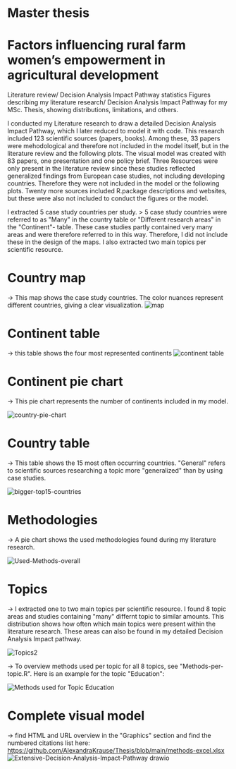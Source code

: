 # Master thesis 
# Factors influencing rural farm women’s empowerment in agricultural development

Literature review/ Decision Analysis Impact Pathway statistics
Figures describing my literature research/ Decision Analysis Impact Pathway for my MSc. Thesis, showing distributions, limitations, and others.

I conducted my Literature research to draw a detailed Decision Analysis Impact Pathway, which I later reduced to model it with code. This research included 123 scientific sources (papers, books). Among these, 33 papers were mehodological and therefore not included in the model itself, but in the literature review and the following plots. The visual model was created with 83 papers, one presentation and one policy brief. Three Resources were only present in the literature review since these studies reflected generalized findings from European case studies, not including developing countries. Therefore they were not included in the model or the following plots.
Twenty more sources included R.package descriptions and websites, but these were also not included to conduct the figures or the model.


I extracted 5 case study countries per study. > 5 case study countries were referred to as "Many" in the country table or "Different research areas" in the "Continent"- table. These case studies partly contained very many areas and were therefore referred to in this way. Therefore, I did not include these in the design of the maps.
I also extracted two main topics per scientific resource.

# Country map
-> This map shows the case study countries. The color nuances represent different countries, giving a clear visualization.
![map](https://user-images.githubusercontent.com/82711784/167099936-ef0ec34a-f797-4888-82d8-3a079352cb2d.png)

# Continent table
-> this table shows the four most represented continents
![continent table](https://user-images.githubusercontent.com/82711784/167111627-27055326-6f0c-4686-8828-46c4755ffec9.png)

# Continent pie chart
-> This pie chart represents the number of continents included in my model.

![country-pie-chart](https://user-images.githubusercontent.com/82711784/167104362-fafc53c6-d816-4584-b376-5344394d3cad.png)

# Country table
-> This table shows the 15 most often occurring countries. "General" refers to scientific sources researching a topic more "generalized" than by using case studies.

![bigger-top15-countries](https://user-images.githubusercontent.com/82711784/167110116-29d1d0b4-1214-4b28-bd0e-a63b9a7c8fa7.png)


# Methodologies
-> A pie chart shows the used methodologies found during my literature research.

![Used-Methods-overall](https://user-images.githubusercontent.com/82711784/167103660-e5e18f01-a4c3-4b65-a6c7-6f7837699a96.png)

# Topics
-> I extracted one to two main topics per scientific resource. I found 8 topic areas and studies containing "many" differnt topic to similar amounts. This distribution shows how often which main topics were present within the literature research. These areas can also be found in my detailed Decision Analysis Impact pathway.

![Topics2](https://user-images.githubusercontent.com/82711784/167103067-1e47b638-3f36-4a85-b44f-3c5921571451.png)


-> To overview methods used per topic for all 8 topics, see "Methods-per-topic.R". Here is an example for the topic "Education":

![Methods used for Topic Education](https://user-images.githubusercontent.com/82711784/170363634-50cf3121-534e-4aec-93e2-414a302aeadc.png)

# Complete visual model
-> find HTML and URL overview in the "Graphics" section and find the numbered citations list here:
https://github.com/AlexandraKrause/Thesis/blob/main/methods-excel.xlsx
![Extensive-Decision-Analysis-Impact-Pathway drawio](https://user-images.githubusercontent.com/82711784/170835203-fe3df8a6-d8fa-4410-80e6-5a8ac9ecda1d.svg)
